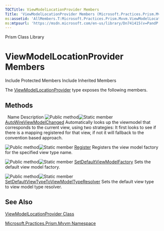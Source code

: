 ```yaml
---
TOCTitle: ViewModelLocationProvider Members
Title: 'ViewModelLocationProvider Members (Microsoft.Practices.Prism.Mvvm)'
ms:assetid: 'AllMembers.T:Microsoft.Practices.Prism.Mvvm.ViewModelLocationProvider'
ms:mtpsurl: 'https://msdn.microsoft.com/en-us/library/Dn741415(v=PandP.50)'
---
```


Prism Class Library

ViewModelLocationProvider Members
=================================

Include Protected Members
Include Inherited Members

The [ViewModelLocationProvider](https://msdn.microsoft.com/t:microsoft.practices.prism.mvvm.viewmodellocationprovider) type exposes the following members.

Methods
-------

<span id="methodTableToggle"></span>
 
Name
Description
![](https://msdn.microsoft.com/en-us/Dn741415.pubmethod(en-us,PandP.50).gif "Public method")![](https://msdn.microsoft.com/en-us/Dn741415.static(en-us,PandP.50).gif "Static member")
[AutoWireViewModelChanged](https://msdn.microsoft.com/m:microsoft.practices.prism.mvvm.viewmodellocationprovider.autowireviewmodelchanged(microsoft.practices.prism.mvvm.iview))
Automatically looks up the viewmodel that corresponds to the current view, using two strategies: It first looks to see if there is a mapping registered for that view, if not it will fallback to the convention based approach.

![](https://msdn.microsoft.com/en-us/Dn741415.pubmethod(en-us,PandP.50).gif "Public method")![](https://msdn.microsoft.com/en-us/Dn741415.static(en-us,PandP.50).gif "Static member")
[Register](https://msdn.microsoft.com/m:microsoft.practices.prism.mvvm.viewmodellocationprovider.register(system.string%2csystem.func%7bsystem.object%7d))
Registers the view model factory for the specified view type name.

![](https://msdn.microsoft.com/en-us/Dn741415.pubmethod(en-us,PandP.50).gif "Public method")![](https://msdn.microsoft.com/en-us/Dn741415.static(en-us,PandP.50).gif "Static member")
[SetDefaultViewModelFactory](https://msdn.microsoft.com/m:microsoft.practices.prism.mvvm.viewmodellocationprovider.setdefaultviewmodelfactory(system.func%7bsystem.type%2csystem.object%7d))
Sets the default view model factory.

![](https://msdn.microsoft.com/en-us/Dn741415.pubmethod(en-us,PandP.50).gif "Public method")![](https://msdn.microsoft.com/en-us/Dn741415.static(en-us,PandP.50).gif "Static member")
[SetDefaultViewTypeToViewModelTypeResolver](https://msdn.microsoft.com/m:microsoft.practices.prism.mvvm.viewmodellocationprovider.setdefaultviewtypetoviewmodeltyperesolver(system.func%7bsystem.type%2csystem.type%7d))
Sets the default view type to view model type resolver.

See Also
--------

<span id="seeAlsoToggle"></span>
[ViewModelLocationProvider Class](https://msdn.microsoft.com/t:microsoft.practices.prism.mvvm.viewmodellocationprovider)

[Microsoft.Practices.Prism.Mvvm Namespace](https://msdn.microsoft.com/n:microsoft.practices.prism.mvvm)

